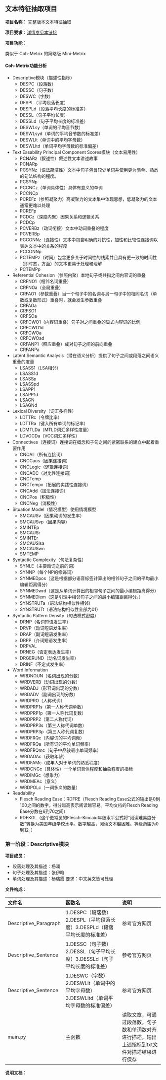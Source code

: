 ## 文本特征抽取项目 ##

**项目名称：** 完整版本文本特征抽取

**项目要求：**[详情参见本链接](https://github.com/superxiaoqiang/blcu_py_nlp/blob/master/ch11_Python_Advanced6_NLP_1.md)

**项目功能：**

类似于 Coh-Metrix 的简略版 Mini-Metrix

#### Coh-Metrix功能分析 ####
- Descriptive模块（描述性指标）
  - DESPC（段落数）
  - DESSC（句子数）
  - DESWC（字数）
  - DESPL（平均段落长度）
  - DESPLd（段落平均长度的标准差）
  - DESSL（句子平均长度）
  - DESSLd（句子平均长度的标准差）
  - DESWLsy（单词的平均音节数）
  - DESWLsyd（单词的平均音节数的标准差）
  - DESWLlt（单词中的平均字母数）
  - DESWLltd（单词平均字母数的标准偏差）
- Text Easability Principal Component Scores模块（文本易用性）
  - PCNARz（叙述性）叙述性文本讲述故事
  - PCNARp
  - PCSYNz（语法简洁性）文本中句子包含较少单词并使用更为简单、熟悉的句法结构的程度。
  - PCSYNp
  - PCCNCz（单词具体性）具体有意义的单词
  - PCCNCp
  - PCREFz（参照凝聚力）高凝聚力的文本集中体现思想，低凝聚力的文本通常更难以处理
  - PCREFp
  - PCDCz（深度内聚）因果关系和逻辑关系
  - PCDCp
  - PCVERBz（动词衔接）文本中动词重叠的程度
  - PCVERBp
  - PCCONNz（连接性）文本中包含明确的对抗性，加性和比较性连接词以表达文本中的关系的程度
  - PCCONNp
  - PCTEMPz（时间）包含更多关于时间性的线索并且具有更一致的时间性（即时态，方面）的文本更易于处理和理解
  - PCTEMPp
- Referential Cohesion（参照内聚）本地句子或共指之间内容词的重叠
  - CRFNO1（相邻名词重叠）
  - CRFNOa（全局重叠）
  - CRFAO1（参数重叠）当一个句子中的名词与另一句子中的相同名词（单数或复数形式）重叠时，就会发生参数重叠
  - CRFAOa
  - CRFSO1
  - CRFSOa
  - CRFCWO1（内容词重叠）句子对之间重叠的显式内容词的比例
  - CRFCWO1d
  - CRFCWOa
  - CRFCWOad
  - CRFANP1（照应重叠）成对句子之间的前向重叠
  - CRFANPa
- Latent Semantic Analysis（潜在语义分析）提供了句子之间或段落之间语义重叠的度量
  - LSASS1（LSA相邻）
  - LSASS1d
  - LSASSp
  - LSASSpd
  - LSAPP1
  - LSAPP1d
  - LSAGN
  - LSAGNd
- Lexical Diversity（词汇多样性）
  - LDTTRc（令牌比率）
  - LDTTRa（键入所有单词的标记率）
  - LDMTLDa（MTLD词汇多样性度量）
  - LDVOCDa（VOC词汇多样性）
- Connectives（连接词）连接词在概念和子句之间的紧密联系的建立中起着重要作用
  - CNCAll（所有连接词）
  - CNCCaus（因果连接词）
  - CNCLogic（逻辑连接词）
  - CNCADC（对比性连接词）
  - CNCTemp
  - CNCTempx（拓展的实践性连接词）
  - CNCAdd（加法连接词）
  - CNCPos（积极性）
  - CNCNeg（消极性）
- Situation Model（情况模型）使用情境模型
  - SMCAUSv（因果动词的发生率）
  - SMCAUSvp（因果内容）
  - SMINTEp
  - SMCAUSr
  - SMINTEr 
  - SMCAUSlsa
  - SMCAUSwn
  - SMTEMP
- Syntactic Complexity（句法复杂性）
  - SYNLE（主要动词之前的词）
  - SYNNP（每个NP的修饰词）
  - SYNMEDpos（这是根据部分语音标签计算出的相邻句子之间的平均最小编辑距离得分）
  - SYNMEDwrd（这是从单词计算出的相邻句子之间的最小编辑距离得分）
  - SYNMEDlem（这是引理中相邻句子之间的最小编辑距离得分。）
  - SYNSTRUTa（语法结构相似性相邻）
  - SYNSTRUTt（语法结构相似性全部为01）
- Syntactic Pattern Density（句法模式密度）
  - DRNP（名词短语发生率）
  - DRVP（动词短语发生率）
  - DRAP（副词短语发生率）
  - DRPP（介词短语发生率）
  - DRPVAL
  - DRNEG（否定表达发生率）
  - DRGERUND（动名词发生率）
  - DRINF（不定式发生率）
- Word Information
  - WRDNOUN（名词出现的分数）
  - WRDVERB（动词出现的分数）
  - WRDADJ（形容词出现的分数）
  - WRDADV（副词出现的分数）
  - WRDPRO（人称代词）
  - WRDPRP1s（第一人称代词单数）
  - WRDPRP1p（第一人称代词复数）
  - WRDPRP2（第二人称代词）
  - WRDPRP3s（第三人称代词单数）
  - WRDPRP3p（第三人称代词复数）
  - WRDFRQc（内容词的平均词频）
  - WRDFRQa（所有词的平均单词频率）
  - WRDFRQmc（句子中品骏最小单词频率）
  - WRDAOAc（获取年龄）
  - WRDFAMc（成年人对于单词的熟悉程度）
  - WRDCNCc（具体性）一个单词具体程度和抽象程度的指标
  - WRDIMGc（想象力）
  - WRDMEAc（意义）
  - WRDPOLc（一词多义的数量）
- Readability
  - Flesch Reading Ease：RDFRE（Flesch Reading Ease公式的输出是0到100之间的数字，得分越高表示阅读越容易。平均文档的Flesch Reading Ease分数在6到70之间）
  - RDFKGL（这个更常见的Flesch-Kincaid年级水平公式将“阅读难易度分数”转换为美国年级学校水平。数字越高，阅读文本越困难。等级范围为0到12。）
  
### 第一阶段：Descriptive模块 ###

**项目成员：**
- 段落处理及其描述：杨澜
- 句子处理及其描述：张伊晗
- 单词处理及其描述：杨瑞霞
要求：中文英文皆可处理

**文件构成：**

| 文件名| 函数名 | 说明 | 
| :--- | :--- | :--- | 
| Descriptive_Paragraph | 1.DESPC（段落数）2.DESPL（平均段落长度）3.DESPLd（段落平均长度的标准差） | 参考官方网页 |
| Descriptive_Sentence | 1.DESSC（句子数）2.DESSL（句子平均长度）3.DESSLd（句子平均长度的标准差）| 参考官方网页 |
| Descriptive_Sentence | 1.DESWC（字数）2.DESWLlt（单词中的平均字母数）3.DESWLltd（单词平均字母数的标准偏差） | 参考官方网页 |
| main.py | 主函数 | 读取文章，可通过段落数，句子数和单词数对齐进行描述，输出上述指标到txt文件对描述结果进行保存 |

**说明文档：**
